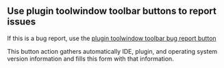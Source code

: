 ## Use plugin toolwindow toolbar buttons to report issues

If this is a bug report, use the [plugin toolwindow toolbar bug report button](https://plugins.jetbrains.com/plugin/19613-vale-cli/docs/feedback.html#feature-request-and-bug-report-plugin-toolwindow-toolbar-actions)

This button action gathers automatically IDE, plugin, and operating system version information and fills this form with that information.

